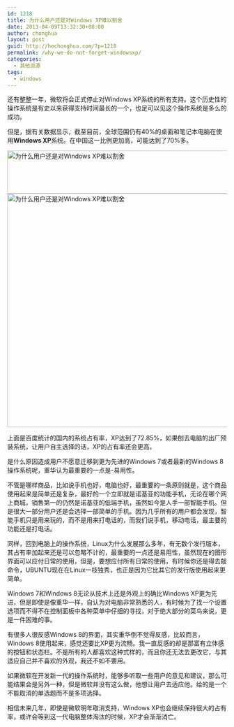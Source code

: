 ```yaml
---
id: 1218
title: 为什么用户还是对Windows XP难以割舍
date: 2013-04-09T13:32:30+08:00
author: chonghua
layout: post
guid: http://hechonghua.com/?p=1218
permalink: /why-we-do-not-forget-windowsxp/
categories:
  - 其他资源
tags:
  - windows
---
```

还有整整一年，微软将会正式停止对Windows XP系统的所有支持。这个历史性的操作系统是有史以来获得支持时间最长的一个，也足可以见这个操作系统是多么的成功。

<!--more-->

但是，据有关数据显示，截至目前，全球范围仍有40%的桌面和笔记本电脑在使用**Windows XP**系统。在中国这一比例更加高，可能达到了70%多。

<img style="display: block; float: none; margin-left: auto; margin-right: auto" src="http://chonghua-1251666171.cos.ap-shanghai.myqcloud.com/800px-Microsoft_Windows_XP_logo_and_wordmarksvg_zps19d627ac.png" width="520" height="98" alt="为什么用户还是对Windows XP难以割舍" /> 

<img style="display: block; float: none; margin-left: auto; margin-right: auto" src="http://chonghua-1251666171.cos.ap-shanghai.myqcloud.com/oszhanyoulv_zpsee1c5b85.png" width="520" height="535" alt="为什么用户还是对Windows XP难以割舍" /> 

上面是百度统计的国内的系统占有率，XP达到了72.85%，如果刨去电脑的出厂预装系统，让用户自主选择的话，XP的占有率还会更高。

是什么原因造成用户不愿意迁移到更为先进的Windows 7或者最新的Windows 8操作系统呢，重华认为最重要的一点是-易用性。

不管是哪样商品，比如说手机也好，电脑也好，最重要的一条原则就是，这个商品使用起来是简单还是复杂，最好的一个立即就是诺基亚的功能手机，无论在哪个网上商城，销售第一的仍然是诺基亚的低端手机，虽然如今是人手一部智能手机。但是很大一部分用户还是会选择一部简单的手机。因为几乎所有的用户都会发现，智能手机只是用来玩的，而不是用来打电话的，而我们说手机，移动电话，最主要的功能还是打电话。

同样，回到电脑上的操作系统，Linux为什么发展那么多年，有无数个发行版本，其占有率加起来还是可以忽略不计的，最重要的一点还是易用性，虽然现在的图形界面可以应付日常的使用，但是，要想应付所有日常的使用，有时候你还是得去敲命令，UBUNTU现在在Linux一枝独秀，也正是因为它比其它的发行版使用起来更简单。

Windows 7和Windows 8无论从技术上还是外观上的确比Windows XP更为先进，但是即使是像重华一样，自认为对电脑非常熟悉的人，有时候为了找一个设置选项而不得不在控制面板中各种菜单中仔细的寻找，对于绝大部分的菜鸟来说，更是一件困难的事。

有很多人很反感Windows 8的界面，其实重华倒不觉得反感，比较而言，Windows 8使用起来，感觉还要比XP更为流畅。我一直反感的却是那富有立体感的按钮和状态栏。不是所有的人都喜欢这种式样的，而且你还无法去更改它，与其适应自己并不喜欢的外观，我还不如不要用。

如果微软在开发新一代的操作系统时，能够多听取一些用户的意见和建议，那么可能结果会是另外一种，但是微软并没有这么做，他想让用户去适应他。给的是一个不能取消的单选题而不是多项选择。

相信未来几年，即使是微软明年取消支持，Windows XP也会继续保持很大的占有率，或许会等到这一代电脑整体淘汰的时候，XP才会渐渐消亡。